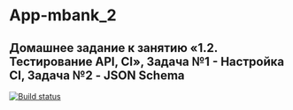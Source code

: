 # App-mbank_2
## Домашнее задание к занятию «1.2. Тестирование API, CI», Задача №1 - Настройка CI, Задача №2 - JSON Schema

[![Build status](https://ci.appveyor.com/api/projects/status/mts3ds779puno3y0?svg=true)](https://ci.appveyor.com/project/Irina-Kovtun/app-mbank-2)
